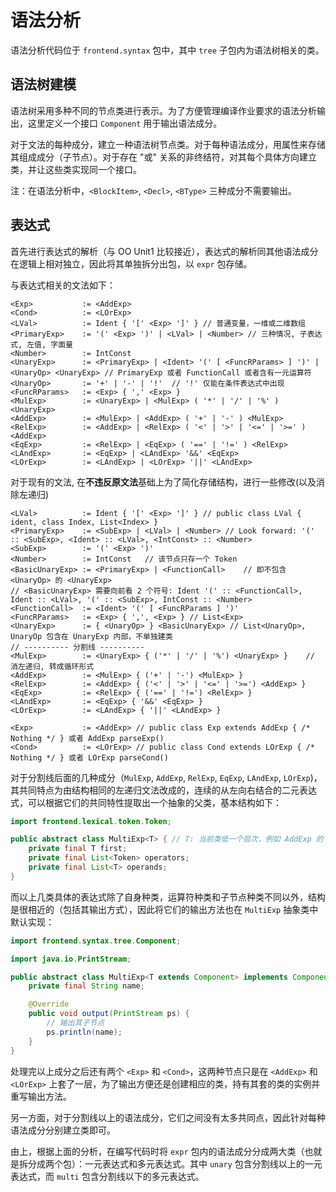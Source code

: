 # 语法分析

语法分析代码位于 `frontend.syntax` 包中，其中 `tree` 子包内为语法树相关的类。

## 语法树建模

语法树采用多种不同的节点类进行表示。为了方便管理编译作业要求的语法分析输出，这里定义一个接口 `Component` 用于输出语法成分。

对于文法的每种成分，建立一种语法树节点类。对于每种语法成分，用属性来存储其组成成分（子节点）。对于存在 "或" 关系的非终结符，对其每个具体方向建立类，并让这些类实现同一个接口。

注：在语法分析中，`<BlockItem>`, `<Decl>`, `<BType>` 三种成分不需要输出。

## 表达式

首先进行表达式的解析（与 OO Unit1 比较接近），表达式的解析同其他语法成分在逻辑上相对独立，因此将其单独拆分出包，以 `expr` 包存储。

与表达式相关的文法如下：

```text
<Exp>           := <AddExp>
<Cond>          := <LOrExp>
<LVal>          := Ident { '[' <Exp> ']' } // 普通变量，一维或二维数组
<PrimaryExp>    := '(' <Exp> ')' | <LVal> | <Number> // 三种情况, 子表达式, 左值, 字面量
<Number>        := IntConst
<UnaryExp>      := <PrimaryExp> | <Ident> '(' [ <FuncRParams> ] ')' | <UnaryOp> <UnaryExp> // PrimaryExp 或者 FunctionCall 或者含有一元运算符
<UnaryOp>       := '+' | '-' | '!'  // '!' 仅能在条件表达式中出现
<FuncRParams>   := <Exp> { ',' <Exp> } 
<MulExp>        := <UnaryExp> | <MulExp> ( '*' | '/' | '%' ) <UnaryExp>
<AddExp>        := <MulExp> | <AddExp> ( '+' | '-' ) <MulExp>
<RelExp>        := <AddExp> | <RelExp> ( '<' | '>' | '<=' | '>=' ) <AddExp>
<EqExp>         := <RelExp> | <EqExp> ( '==' | '!=' ) <RelExp>
<LAndExp>       := <EqExp> | <LAndExp> '&&' <EqExp>
<LOrExp>        := <LAndExp> | <LOrExp> '||' <LAndExp>
```

对于现有的文法, 在**不违反原文法**基础上为了简化存储结构，进行一些修改(以及消除左递归)

```text
<LVal>          := Ident { '[' <Exp> ']' } // public class LVal { ident, class Index, List<Index> }
<PrimaryExp>    := <SubExp> | <LVal> | <Number> // Look forward: '(' :: <SubExp>, <Ident> :: <LVal>, <IntConst> :: <Number>
<SubExp>        := '(' <Exp> ')'
<Number>        := IntConst   // 该节点只存一个 Token
<BasicUnaryExp> := <PrimaryExp> | <FunctionCall>    // 即不包含 <UnaryOp> 的 <UnaryExp>
// <BasicUnaryExp> 需要向前看 2 个符号: Ident '(' :: <FunctionCall>, Ident :: <LVal>, '(' :: <SubExp>, IntConst :: <Number>
<FunctionCall>  := <Ident> '(' [ <FuncRParams ] ')'
<FuncRParams>   := <Exp> { ',', <Exp> } // List<Exp>
<UnaryExp>      := { <UnaryOp> } <BasicUnaryExp> // List<UnaryOp>, UnaryOp 包含在 UnaryExp 内部，不单独建类
// ---------- 分割线 ----------
<MulExp>        := <UnaryExp> { ('*' | '/' | '%') <UnaryExp> }    // 消左递归, 转成循环形式
<AddExp>        := <MulExp> { ('+' | '-') <MulExp> }
<RelExp>        := <AddExp> { ('<' | '>' | '<=' | '>=') <AddExp> }
<EqExp>         := <RelExp> { ('==' | '!=') <RelExp> }
<LAndExp>       := <EqExp> { '&&' <EqExp> }
<LOrExp>        := <LAndExp> { '||' <LAndExp> }

<Exp>           := <AddExp> // public class Exp extends AddExp { /* Nothing */ } 或者 AddExp parseExp()
<Cond>          := <LOrExp> // public class Cond extends LOrExp { /* Nothing */ } 或者 LOrExp parseCond()
```

对于分割线后面的几种成分（`MulExp`, `AddExp`, `RelExp`, `EqExp`, `LAndExp`, `LOrExp`)，其共同特点为由结构相同的左递归文法改成的，连续的从左向右结合的二元表达式，可以根据它们的共同特性提取出一个抽象的父类，基本结构如下：

```java
import frontend.lexical.token.Token;

public abstract class MultiExp<T> { // T: 当前类低一个层次，例如 AddExp 的 T 为 MulExp
    private final T first;
    private final List<Token> operators;
    private final List<T> operands;
}
```

而以上几类具体的表达式除了自身种类，运算符种类和子节点种类不同以外，结构是很相近的（包括其输出方式），因此将它们的输出方法也在 `MultiExp` 抽象类中默认实现：

```java
import frontend.syntax.tree.Component;

import java.io.PrintStream;

public abstract class MultiExp<T extends Component> implements Component {
    private final String name;

    @Override
    public void output(PrintStream ps) {
        // 输出其子节点
        ps.println(name);
    }
}
```

处理完以上成分之后还有两个 `<Exp>` 和 `<Cond>`，这两种节点只是在 `<AddExp>` 和 `<LOrExp>` 上套了一层，为了输出方便还是创建相应的类，持有其套的类的实例并重写输出方法。

另一方面，对于分割线以上的语法成分，它们之间没有太多共同点，因此针对每种语法成分分别建立类即可。

由上，根据上面的分析，在编写代码时将 `expr` 包内的语法成分分成两大类（也就是拆分成两个包）：一元表达式和多元表达式。其中 `unary` 包含分割线以上的一元表达式，而 `multi` 包含分割线以下的多元表达式。